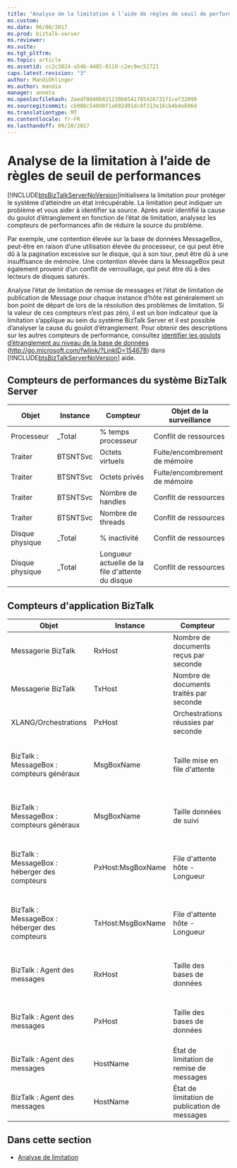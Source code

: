 ```yaml
---
title: "Analyse de la limitation à l’aide de règles de seuil de performances | Documents Microsoft"
ms.custom: 
ms.date: 06/08/2017
ms.prod: biztalk-server
ms.reviewer: 
ms.suite: 
ms.tgt_pltfrm: 
ms.topic: article
ms.assetid: cc2c3024-a54b-4485-8110-c2ec9ec52721
caps.latest.revision: "3"
author: MandiOhlinger
ms.author: mandia
manager: anneta
ms.openlocfilehash: 2aedf8040b821230b6541785426731f1cef32099
ms.sourcegitcommit: cb908c540d8f1a692d01dc8f313e16cb4b4e696d
ms.translationtype: MT
ms.contentlocale: fr-FR
ms.lasthandoff: 09/20/2017
---
```

# <a name="monitoring-throttling-using-performance-threshold-rules"></a>Analyse de la limitation à l’aide de règles de seuil de performances
[!INCLUDE[btsBizTalkServerNoVersion](../includes/btsbiztalkservernoversion-md.md)]initialisera la limitation pour protéger le système d’atteindre un état irrécupérable. La limitation peut indiquer un problème et vous aider à identifier sa source. Après avoir identifié la cause du goulot d’étranglement en fonction de l’état de limitation, analysez les compteurs de performances afin de réduire la source du problème.  
  
 Par exemple, une contention élevée sur la base de données MessageBox, peut-être en raison d’une utilisation élevée du processeur, ce qui peut être dû à la pagination excessive sur le disque, qui à son tour, peut être dû à une insuffisance de mémoire. Une contention élevée dans la MessageBox peut également provenir d’un conflit de verrouillage, qui peut être dû à des lecteurs de disques saturés.  
  
 Analyse l’état de limitation de remise de messages et l’état de limitation de publication de Message pour chaque instance d’hôte est généralement un bon point de départ de lors de la résolution des problèmes de limitation. Si la valeur de ces compteurs n’est pas zéro, il est un bon indicateur que la limitation s’applique au sein du système BizTalk Server et il est possible d’analyser la cause du goulot d’étranglement. Pour obtenir des descriptions sur les autres compteurs de performance, consultez [identifier les goulots d’étranglement au niveau de la base de données](http://go.microsoft.com/fwlink/?LinkID=154678) (http://go.microsoft.com/fwlink/?LinkID=154678) dans [!INCLUDE[btsBizTalkServerNoVersion](../includes/btsbiztalkservernoversion-md.md)] aide.  
  
## <a name="biztalk-server-system-performance-counters"></a>Compteurs de performances du système BizTalk Server  
  
|Objet|Instance|Compteur|Objet de la surveillance|  
|------------|--------------|-------------|------------------------|  
|Processeur|_Total|% temps processeur|Conflit de ressources|  
|Traiter|BTSNTSvc|Octets virtuels|Fuite/encombrement de mémoire|  
|Traiter|BTSNTSvc|Octets privés|Fuite/encombrement de mémoire|  
|Traiter|BTSNTSvc|Nombre de handles|Conflit de ressources|  
|Traiter|BTSNTSvc|Nombre de threads|Conflit de ressources|  
|Disque physique|_Total|% inactivité|Conflit de ressources|  
|Disque physique|_Total|Longueur actuelle de la file d'attente du disque|Conflit de ressources|  
  
## <a name="biztalk-application-counters"></a>Compteurs d'application BizTalk  
  
|Objet|Instance|Compteur| Description|  
|------------|--------------|-------------|-----------------|  
|Messagerie BizTalk|RxHost|Nombre de documents reçus par seconde|Vitesse d'entrée|  
|Messagerie BizTalk|TxHost|Nombre de documents traités par seconde|Vitesse de sortie|  
|XLANG/Orchestrations|PxHost|Orchestrations réussies par seconde|Vitesse de traitement|  
|BizTalk : MessageBox : compteurs généraux|MsgBoxName|Taille mise en file d'attente|Taille cumulée de toutes les files d'attente hôte|  
|BizTalk : MessageBox : compteurs généraux|MsgBoxName|Taille données de suivi|Taille de la table TrackingData de la MessageBox|  
|BizTalk : MessageBox : héberger des compteurs|PxHost:MsgBoxName|File d'attente hôte - Longueur|Nombre de messages dans la file d'attente hôte spécifiée|  
|BizTalk : MessageBox : héberger des compteurs|TxHost:MsgBoxName|File d'attente hôte - Longueur|Nombre de messages dans la file d'attente hôte spécifiée|  
|BizTalk : Agent des messages|RxHost|Taille des bases de données|Taille de la file d'attente de publication (PxHost)|  
|BizTalk : Agent des messages|PxHost|Taille des bases de données|Taille de la file d'attente de publication (TxHost)|  
|BizTalk : Agent des messages|HostName|État de limitation de remise de messages|Affecte les transports XLANG et sortants|  
|BizTalk : Agent des messages|HostName|État de limitation de publication de messages|Affecte les transports XLANG et entrants|  
  
## <a name="in-this-section"></a>Dans cette section  
  
-   [Analyse de limitation](../technical-guides/monitoring-for-throttling.md)